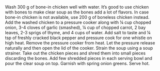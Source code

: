 Wash 300 g of bone-in chicken well with water. It’s good to use chicken with bones to make clear soup as the bones add a lot of flavors. In case bone-in chicken is not available, use 200 g of boneless chicken instead. Add the washed chicken to a pressure cooker along with ¼ cup chopped onion, 3-4 cloves of garlic (smashed), ¼ cup of chopped carrot, 2 bay leaves, 2-3 sprigs of thyme, and 4 cups of water.
Add salt to taste and ¼ tsp of freshly cracked black pepper and pressure cook for one whistle on high heat.
Remove the pressure cooker from heat. Let the pressure release naturally and then open the lid of the cooker.
Strain the soup using a soup strainer.
Take out the chicken pieces and shred them into small pieces discarding the bones.
Add few shredded pieces in each serving bowl and pour the clear soup on top.
Garnish with spring onion greens. Serve hot.